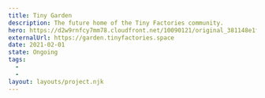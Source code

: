 ```yaml
---
title: Tiny Garden
description: The future home of the Tiny Factories community.
hero: https://d2w9rnfcy7mm78.cloudfront.net/10090121/original_381148e1f1ea511b2f098d2eb6c7da5f.png?1609695573?bc=0
externalUrl: https://garden.tinyfactories.space
date: 2021-02-01
state: Ongoing
tags:
  -
  -
layout: layouts/project.njk
---
```

